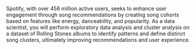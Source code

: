 Spotify, with over 456 million active users, seeks to enhance user engagement through song recommendations by creating song cohorts based on features like energy, danceability, and popularity. As a data scientist, you will perform exploratory data analysis and cluster analysis on a dataset of Rolling Stones albums to identify patterns and define distinct song clusters, ultimately improving recommendations and user experience.
